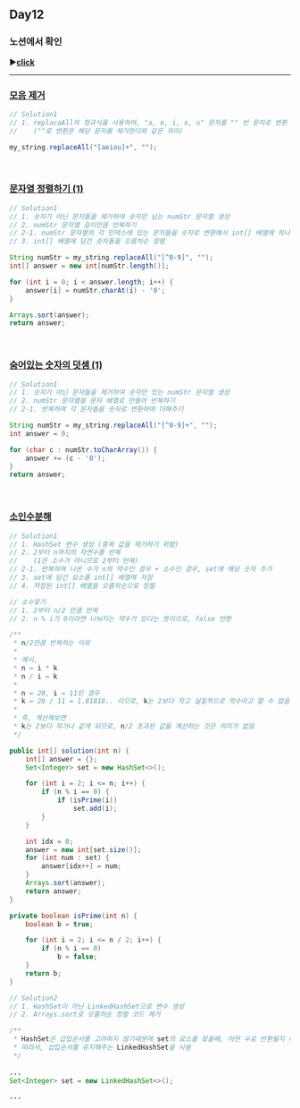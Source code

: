 ## Day12
### 노션에서 확인
▶️[**click**](https://gipark181.notion.site/Day12-2024-08-23-df7a37c1a3314ad68e55bb8a00111c2d?pvs=4)
<br/>
<hr/>

### [**모음 제거**](https://school.programmers.co.kr/learn/courses/30/lessons/120849)

```java
// Solution1
// 1. replacaAll의 정규식을 사용하여, "a, e, i, o, u" 문자를 "" 빈 문자로 변환
//    (""로 변환은 해당 문자를 제거한다와 같은 의미)

my_string.replaceAll("[aeiou]+", "");
```
<br/>

### [**문자열 정렬하기 (1)**](https://school.programmers.co.kr/learn/courses/30/lessons/120850)

```java
// Solution1
// 1. 숫자가 아닌 문자들을 제거하여 숫자만 남는 numStr 문자열 생성
// 2. numStr 문자열 길이만큼 반복하기
// 2-1. numStr 문자열의 각 인덱스에 있는 문자들을 숫자로 변환해서 int[] 배열에 하나씩 넣기
// 3. int[] 배열에 담긴 숫자들을 오름차순 정렬

String numStr = my_string.replaceAll("[^0-9]", "");
int[] answer = new int[numStr.length()];

for (int i = 0; i < answer.length; i++) {
    answer[i] = numStr.charAt(i) - '0';
}

Arrays.sort(answer);
return answer;
```
<br/>

### [**숨어있는 숫자의 덧셈 (1)**](https://school.programmers.co.kr/learn/courses/30/lessons/120851)

```java
// Solution1
// 1. 숫자가 아닌 문자들을 제거하여 숫자만 있는 numStr 문자열 생성
// 2. numStr 문자열을 문자 배열로 만들어 반복하기
// 2-1. 반복하며 각 문자들을 숫자로 변환하며 더해주기

String numStr = my_string.replaceAll("[^0-9]+", "");
int answer = 0;

for (char c : numStr.toCharArray()) {
    answer += (c - '0');
}
return answer;
```
<br/>

### [**소인수분해**](https://school.programmers.co.kr/learn/courses/30/lessons/120852)

```java
// Solution1
// 1. HashSet 변수 생성 (중복 값을 제거하기 위함)
// 2. 2부터 n까지의 자연수를 반복
//    (1은 소수가 아니므로 2부터 반복)
// 2-1. 반복하며 나온 수가 n의 약수인 경우 + 소수인 경우, set에 해당 숫자 추가
// 3. set에 담긴 요소를 int[] 배열에 저장
// 4. 저장된 int[] 배열을 오름차순으로 정렬

// 소수찾기
// 1. 2부터 n/2 만큼 반복
// 2. n % i가 0이라면 나눠지는 약수가 있다는 뜻이므로, false 반환

/**
 * n/2만큼 반복하는 이유
 *
 * 예시,
 * n = i * k
 * n / i = k
 *
 * n = 20, i = 11인 경우
 * k = 20 / 11 = 1.81818.. 이므로, k는 2보다 작고 실질적으로 약수라고 할 수 없음
 *
 * 즉, 계산해보면
 * k는 2보다 작거나 같게 되므로, n/2 초과된 값을 계산하는 것은 의미가 없음
 */

public int[] solution(int n) {
    int[] answer = {};
    Set<Integer> set = new HashSet<>();

    for (int i = 2; i <= n; i++) {
        if (n % i == 0) {
            if (isPrime(i))
                set.add(i);
        }
    }

    int idx = 0;
    answer = new int[set.size()];
    for (int num : set) {
        answer[idx++] = num;
    }
    Arrays.sort(answer);
    return answer;
}

private boolean isPrime(int n) {
    boolean b = true;

    for (int i = 2; i <= n / 2; i++) {
        if (n % i == 0)
            b = false;
    }
    return b;
}
```

```java
// Solution2
// 1. HashSet이 아닌 LinkedHashSet으로 변수 생성
// 2. Arrays.sort로 오름차순 정렬 코드 제거

/**
 * HashSet은 삽입순서를 고려하지 않기때문에 set의 요소를 찾을때, 어떤 수로 반환될지 예측 불가함
 * 따라서, 삽입순서를 유지해주는 LinkedHashSet을 사용
 */
 
...
Set<Integer> set = new LinkedHashSet<>();

...
```